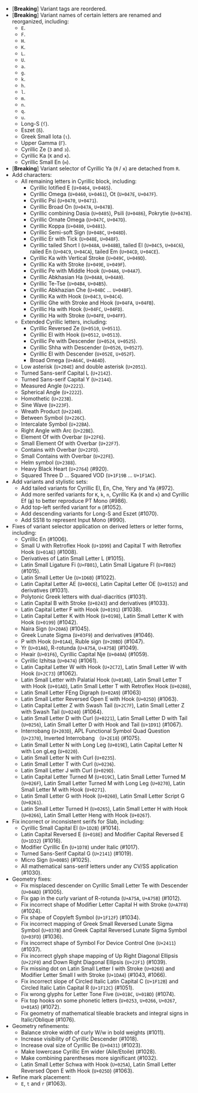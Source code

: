  * \[**Breaking**\] Variant tags are reordered.
 * \[**Breaking**\] Variant names of certain letters are renamed and reorganized, including:
   - `E`.
   - `F`.
   - `H`.
   - `K`.
   - `L`.
   - `U`.
   - `a`.
   - `g`.
   - `k`.
   - `h`.
   - `l`.
   - `m`.
   - `n`.
   - `q`.
   - `u`.
   - Long-S (`ſ`).
   - Eszet (`ß`).
   - Greek Small Iota (`ι`).
   - Upper Gamma (`Γ`).
   - Cyrillic Ze (`З` and `з`).
   - Cyrillic Ka (`К` and `к`).
   - Cyrillic Small En (`н`).
 * \[**Breaking**\] Variant selector of Cyrillic Ya (`Я` / `я`) are detached from `R`.
 * Add characters:
   - All remaining letters in Cyrillic block, including:
     - Cyrillic Iotified E (`U+0464`, `U+0465`).
     - Cyrillic Omega (`U+0460`, `U+0461`), Ot (`U+047E`, `U+047F`).
     - Cyrillic Psi (`U+0470`, `U+0471`).
     - Cyrillic Broad On (`U+047A`, `U+047B`).
     - Cyrillic combining Dasia (`U+0485`), Psili (`U+0486`), Pokrytie (`U+0478`).
     - Cyrillic Ornate Omega (`U+047C`, `U+047D`).
     - Cyrillic Koppa (`U+0480`, `U+0481`).
     - Cyrillic Semi-soft Sign (`U+048C`, `U+048D`).
     - Cyrillic Er with Tick (`U+048E`, `U+048F`).
     - Cyrillic tailed Short I (`U+048A`, `U+048B`), tailed El (`U+04C5`, `U+04C6`), railed En (`U+04C9`, `U+04CA`), tailed Em (`U+04CD`, `U+04CE`).
     - Cyrillic Ka with Vertical Stroke (`U+049C`, `U+049D`).
     - Cyrillic Ka with Stroke (`U+049E`, `U+049F`).
     - Cyrillic Pe with Middle Hook (`U+04A6`, `U+04A7`).
     - Cyrillic Abkhasian Ha (`U+04A8`, `U+04A9`).
     - Cyrillic Te-Tse (`U+04B4`, `U+04B5`).
     - Cyrillic Abkhazian Che (`U+04BC` ... `U+04BF`).
     - Cyrillic Ka with Hook (`U+04C3`, `U+04C4`).
     - Cyrillic Ghe with Stroke and Hook (`U+04FA`, `U+04FB`).
     - Cyrillic Ha with Hook (`U+04FC`, `U+04FD`).
     - Cyrillic Ha with Stroke (`U+04FE`, `U+04FF`).
   - Extended Cyrillic letters, including:
     - Cyrillic Reversed Ze (`U+0510`, `U+0511`).
     - Cyrillic El with Hook (`U+0512`, `U+0513`).
     - Cyrillic Pe with Descender (`U+0524`, `U+0525`).
     - Cyrillic Shha with Descender (`U+0526`, `U+0527`).
     - Cyrillic El with Descender (`U+052E`, `U+052F`).
     - Broad Omega (`U+A64C`, `U+A64D`).
   - Low asterisk (`U+204E`) and double asterisk (`U+2051`).
   - Turned Sans-serif Capital L (`U+2142`).
   - Turned Sans-serif Capital Y (`U+2144`).
   - Measured Angle (`U+2221`).
   - Spherical Angle (`U+2222`).
   - Homothetic (`U+223B`).
   - Sine Wave (`U+223F`).
   - Wreath Product (`U+2240`).
   - Between Symbol (`U+226C`).
   - Intercalate Symbol (`U+22BA`).
   - Right Angle with Arc (`U+22BE`).
   - Element Of with Overbar (`U+22F6`).
   - Small Element Of with Overbar (`U+22F7`).
   - Contains with Overbar (`U+22FD`).
   - Small Contains with Overbar (`U+22FE`).
   - Helm symbol (`U+2388`).
   - Heavy Black Heart (`U+2764`) (#920).
   - Squared Three D ... Squared VOD (`U+1F19B` ... `U+1F1AC`).
 * Add variants and stylistic sets:
   - Add tailed variants for Cyrillic El, En, Che, Yery and Ya (#972).
   - Add more serifed variants for `K`, `k`, `n`, Cyrillic Ka (`К` and `к`) and Cyrillic Ef (`ф`) to better reproduce PT Mono (#986).
   - Add top-left serifed variant for `m` (#1052).
   - Add descending variants for Long-S and Eszet (#1070).
   - Add SS18 to represent Input Mono (#990).
 * Fixes of variant selector application on derived letters or letter forms, including:
   - Cyrillic En (#1006).
   - Small U with Retroflex Hook (`U+1D99`) and Capital T with Retroflex Hook (`U+01AE`) (#1008).
   - Derivatives of Latin Small Letter L (#1015).
   - Latin Small Ligature Fi (`U+FB01`), Latin Small Ligature Fl (`U+FB02`) (#1015).
   - Latin Small Letter Ue (`U+1D6B`) (#1022).
   - Latin Capital Letter AE (`U+00C6`), Latin Capital Letter OE (`U+0152`) and derivatives (#1031).
   - Polytonic Greek letters with dual-diacritics (#1031).
   - Latin Capital B with Stroke (`U+0243`) and derivatives (#1033).
   - Latin Capital Letter F with Hook (`U+0191`) (#1038).
   - Latin Capital Letter K with Hook (`U+0198`), Latin Small Letter K with Hook (`U+0199`) (#1042).
   - Naira Sign (`U+20A6`) (#1045).
   - Greek Lunate Sigma (`U+03F9`) and derivatives (#1046).
   - P with Hook (`U+01A4`), Ruble sign (`U+20BD`) (#1047).
   - Yr (`U+01A6`), R-rotunda (`U+A75A`, `U+A75B`) (#1049).
   - Hwair (`U+01F6`), Cyrillic Capital Nje (`U+040A`) (#1059).
   - Cyrillic Izhitsa (`U+0474`) (#1061).
   - Latin Capital Letter W with Hook (`U+2C72`), Latin Small Letter W with Hook (`U+2C73`) (#1062).
   - Latin Small Letter with Palatial Hook (`U+01AB`), Latin Small Letter T with Hook (`U+01AD`), Latin Small Letter T with Retroflex Hook (`U+0288`),
   - Latin Small Letter FEng Digraph (`U+02A9`) (#1063)
   - Latin Small Letter Reversed Open E with Hook (`U+025D`) (#1063).
   - Latin Capital Letter Z with Swash Tail (`U+2C7F`), Latin Small Letter Z with Swash Tail (`U+0240`) (#1064).
   - Latin Small Letter D with Curl (`U+0221`), Latin Small Letter D with Tail (`U+0256`), Latin Small Letter D with Hook and Tail (`U+1D91`) (#1067).
   - Interrobang (`U+203D`), APL Functional Symbol Quad Question (`U+2370`), Inverted Interrobang （`U+2E18`) (#1075).
   - Latin Small Letter N with Long Leg (`U+019E`), Latin Capital Letter N with Lon gLeg (`U+0220`).
   - Latin Small Letter N with Curl (`U+0235`).
   - Latin Small Letter T with Curl (`U+0236`).
   - Latin Small Letter J with Curl (`U+029D`).
   - Latin Capital Letter Turned M (`U+019C`), Latin Small Letter Turned M (`U+026F`), Latin Small Letter Turned M with Long Leg (`U+0270`), Latin Small Letter M with Hook (`U+0271`).
   - Latin Small Letter G with Hook (`U+0260`), Latin Small Letter Script G (`U+0261`).
   - Latin Small Letter Turned H (`U+0265`), Latin Small Letter H with Hook (`U+0266`), Latin Small Letter Heng with Hook (`U+0267`).
 * Fix incorrect or inconsistent serifs for Slab, including:
   - Cyrillic Small Capital El (`U+1D2B`) (#1014).
   - Latin Capital Reversed E (`U+018E`) and Modifier Capital Reversed E (`U+1D32`) (#1016).
   - Modifier Cyrillic En (`U+1D78`) under Italic (#1017).
   - Turned Sans-Serif Capital G (`U+2141`) (#1019).
   - Micro Sign (`U+00B5`) (#1025).
   - All mathematical sans-serif letters under any CV/SS application (#1030).
 * Geometry fixes:
   - Fix misplaced descender on Cyrillic Small Letter Te with Descender (`U+04AD`) (#1005).
   - Fix gap in the curly variant of R-rotunda (`U+A75A`, `U+A75B`) (#1012).
   - Fix incorrect shape of Modifier Letter Capital H with Stroke (`U+A7F8`) (#1024).
   - Fix shape of Copyleft Symbol (`U+1F12F`) (#1034).
   - Fix incorrect mapping of Greek Small Reversed Lunate Sigma Symbol (`U+037B`) and Greek Capital Reversed Lunate Sigma Symbol (`U+03FD`) (#1036).
   - Fix incorrect shape of Symbol For Device Control One (`U+2411`) (#1037).
   - Fix incorrect glyph shape mapping of Up Right Diagonal Ellipsis (`U+22F0`) and Down Right Diagonal Ellipsis (`U+22F1`) (#1039).
   - Fix missing dot on Latin Small Letter I with Stroke (`U+0268`) and Modifier Letter Small I with Stroke (`U+1DA4`) (#1043, #1066).
   - Fix incorrect slope of Circled Italic Latin Capital C (`U+1F12B`) and Circled Italic Latin Capital R (`U+1F12C`) (#1051).
   - Fix wrong glyphs for Letter Tone Five (`U+01BC`, `U+01BD`) (#1074).
   - Fix top hooks on some phonetic letters (`U+0253`, `U+0266`, `U+0267`, `U+01A5`) (#1072).
   - Fix geometry of mathematical tileable brackets and integral signs in Italic/Oblique (#1076).
 * Geometry refinements:
   - Balance stroke width of curly W/w in bold weights (#1011).
   - Increase visibility of Cyrillic Descender (#1018).
   - Increase oval size of Cyrillic Be (`U+0431`) (#1023).
   - Make lowercase Cyrillic Em wider (Aile/Etoile) (#1028).
   - Make combining parentheses more significant (#1032).
   - Latin Small Letter Schwa with Hook (`U+025A`), Latin Small Letter Reversed Open E with Hook (`U+025D`) (#1063).
 * Refine mark placement:
   - `E`, `t` and `r` (#1063).
